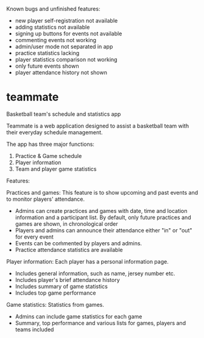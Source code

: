 Known bugs and unfinished features:
* new player self-registration not available
* adding statistics not available
* signing up buttons for events not available
* commenting events not working
* admin/user mode not separated in app
* practice statistics lacking
* player statistics comparison not working
* only future events shown
* player attendance history not shown

# teammate
Basketball team's schedule and statistics app

Teammate is a web application designed to assist a basketball team with their everyday schedule management.

The app has three major functions:
1) Practice & Game schedule
2) Player information
3) Team and player game statistics 

Features:

Practices and games:
This feature is to show upcoming and past events and to monitor players' attendance.
- Admins can create practices and games with date, time and location information and a participant list. By default, only future practices and games are shown, in chronological order
- Players and admins can announce their attendance either "in" or "out" for every event
- Events can be coḿmented by players and admins.
- Practice attendance statistics are available

Player information:
Each player has a personal information page.
- Includes general information, such as name, jersey number etc.
- Includes player's brief attendance history 
- Includes summary of game statistics
- Includes top game performance

Game statistics:
Statistics from games.
- Admins can include game statistics for each game
- Summary, top performance and various lists for games, players and teams included
